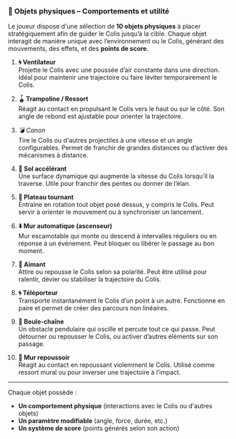 ### 🧱 Objets physiques – Comportements et utilité

Le joueur dispose d'une sélection de **10 objets physiques** à placer stratégiquement afin de guider le Colis jusqu’à la cible. Chaque objet interagit de manière unique avec l’environnement ou le Colis, générant des mouvements, des effets, et des **points de score**.

1. **🌀 Ventilateur**  
   Projette le Colis avec une poussée d’air constante dans une direction. Idéal pour maintenir une trajectoire ou faire léviter temporairement le Colis.

2. **🪀 Trampoline / Ressort**  
   Réagit au contact en propulsant le Colis vers le haut ou sur le côté. Son angle de rebond est ajustable pour orienter la trajectoire.

3. **💣* Canon*  
   Tire le Colis ou d'autres projectiles à une vitesse et un angle configurables. Permet de franchir de grandes distances ou d’activer des mécanismes à distance.

4. **💨 Sol accélérant**  
   Une surface dynamique qui augmente la vitesse du Colis lorsqu’il la traverse. Utile pour franchir des pentes ou donner de l’élan.

5. **🔁 Plateau tournant**  
   Entraîne en rotation tout objet posé dessus, y compris le Colis. Peut servir à orienter le mouvement ou à synchroniser un lancement.

6. **⬇️ Mur automatique (ascenseur)**  
   Mur escamotable qui monte ou descend à intervalles réguliers ou en réponse à un événement. Peut bloquer ou libérer le passage au bon moment.

7. **🧲 Aimant**  
   Attire ou repousse le Colis selon sa polarité. Peut être utilisé pour ralentir, dévier ou stabiliser la trajectoire du Colis.

8. **🌀 Téléporteur**  
   Transporte instantanément le Colis d’un point à un autre. Fonctionne en paire et permet de créer des parcours non linéaires.

9. **🔗 Boule-chaîne**  
   Un obstacle pendulaire qui oscille et percute tout ce qui passe. Peut détourner ou repousser le Colis, ou activer d’autres éléments sur son passage.

10. **🧱 Mur repoussoir**  
    Réagit au contact en repoussant violemment le Colis. Utilisé comme ressort mural ou pour inverser une trajectoire à l’impact.

---

Chaque objet possède :
- **Un comportement physique** (interactions avec le Colis ou d'autres objets)
- **Un paramètre modifiable** (angle, force, durée, etc.)
- **Un système de score** (points générés selon son action)